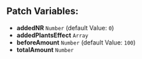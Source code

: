 ## Patch Variables:

* __addedNR__ ```Number``` (default Value: `0`)
* __addedPlantsEffect__ ```Array```
* __beforeAmount__ ```Number``` (default Value: `100`)
* __totalAmount__ ```Number```


